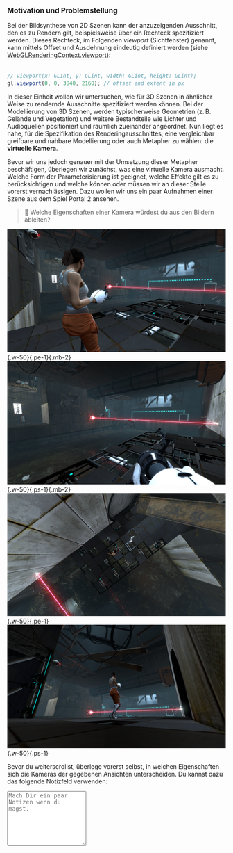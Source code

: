 

### Motivation und Problemstellung

Bei der Bildsynthese von 2D Szenen kann der anzuzeigenden Ausschnitt, den es zu Rendern gilt, beispielsweise über ein Rechteck spezifiziert werden.
Dieses Rechteck, im Folgenden *viewport* (Sichtfenster) genannt, kann mittels Offset und Ausdehnung eindeutig definiert werden (siehe [WebGLRenderingContext.viewport](https://developer.mozilla.org/en-US/docs/Web/API/WebGLRenderingContext/viewport)):

``` typescript

// viewport(x: GLint, y: GLint, width: GLint, height: GLint);
gl.viewport(0, 0, 3840, 2160); // offset and extent in px

```

In dieser Einheit wollen wir untersuchen, wie für 3D Szenen in ähnlicher Weise zu rendernde Ausschnitte spezifiziert werden können.
Bei der Modellierung von 3D Szenen, werden typischerweise Geometrien (z.&thinsp;B. Gelände und Vegetation) und weitere Bestandteile wie Lichter und Audioquellen positioniert und räumlich zueinander angeordnet.
Nun liegt es nahe, für die Spezifikation des Renderingausschnittes, eine vergleichbar greifbare und nahbare Modellierung oder auch Metapher zu wählen: die **virtuelle Kamera**.

Bevor wir uns jedoch genauer mit der Umsetzung dieser Metapher beschäftigen, überlegen wir zunächst, was eine virtuelle Kamera ausmacht.
Welche Form der Parameterisierung ist geeignet, welche Effekte gilt es zu berücksichtigen und welche können oder müssen wir an dieser Stelle vorerst vernachlässigen.
Dazu wollen wir uns ein paar Aufnahmen einer Szene aus dem Spiel Portal 2 ansehen. 

> :brain: Welche Eigenschaften einer Kamera würdest du aus den Bildern ableiten?

![third-person](portal-camera-thirdp.png?as=webp){.w-50}{.pe-1}{.mb-2}![first-person](portal-camera-firstp.png?as=webp){.w-50}{.ps-1}{.mb-2}
![third-person](portal-camera-bird.png?as=webp){.w-50}{.pe-1}![first-person](portal-camera-static.png?as=webp){.w-50}{.ps-1}
<!-- Ansicht aus der dritten Person (*Third-Person*) und eine Ansicht aus der ersten Person (*First-Person*). -->
<!-- Personenfokusierte Ansicht von Oben und eine schwenkbare Ansicht an einer festen Position. -->

Bevor du weiterscrollst,  überlege vorerst selbst, in welchen Eigenschaften sich die Kameras der gegebenen Ansichten unterscheiden. Du kannst dazu das folgende Notizfeld verwenden:

<textarea class = 'notes' rows = '8' placeholder = 'Mach Dir ein paar Notizen wenn du magst.'></textarea>